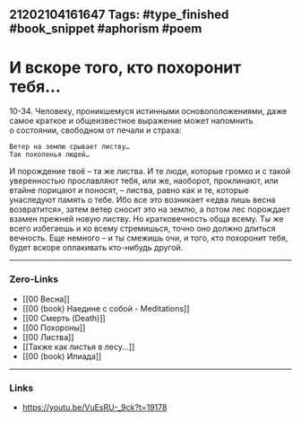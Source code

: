 21202104161647
Tags: #type_finished #book_snippet #aphorism #poem
---
# И вскоре того, кто похоронит тебя...

10-34. Человеку, проникшемуся истинными основоположениями, даже самое краткое и общеизвестное выражение может напомнить о состоянии, свободном от печали и страха:

	Ветер на землю срывает листву…
	Так поколенья людей…

И порождение твоё – та же листва. И те люди, которые громко и с такой уверенностью прославляют тебя, или же, наоборот, проклинают, или втайне порицают и поносят, – листва, равно как и те, которые унаследуют память о тебе. Ибо все это возникает «едва лишь весна возвратится», затем ветер сносит это на землю, а потом лес порождает взамен прежней новую листву. Но кратковечность обща всему. Ты же всего избегаешь и ко всему стремишься, точно оно должно длиться вечность. Еще немного – и ты смежишь очи, и того, кто похоронит тебя, будет вскоре оплакивать кто-нибудь другой.

---
### Zero-Links
- [[00 Весна]]
- [[00 (book) Наедине с собой - Meditations]]
- [[00 Смерть (Death)]]
- [[00 Похороны]]
- [[00 Листва]]
- [[Также как листья в лесу...]]
- [[00 (book) Илиада]]
---
### Links
- https://youtu.be/VuEsRU-_9ck?t=19178